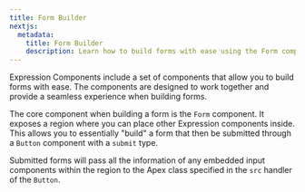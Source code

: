 ```yaml
---
title: Form Builder
nextjs:
  metadata:
    title: Form Builder
    description: Learn how to build forms with ease using the Form component and its related components.
---
```


Expression Components include a set of components that allow you to build forms with ease.
The components are designed to work together and provide a seamless experience when building forms.

The core component when building a form is the `Form` component. It exposes a region where you can place other
Expression components inside. This allows you to essentially "build" a form that then be submitted through a `Button`
component with a `submit` type.

Submitted forms will pass all the information of any embedded input components within the region
to the Apex class specified in the `src` handler of the `Button`.
